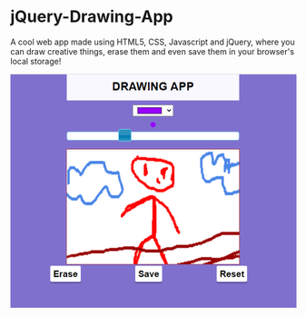 # jQuery-Drawing-App
A cool web app made using HTML5, CSS, Javascript and jQuery, where you can draw creative things, erase them and even save them in your browser's local storage!

![Screenshot](screenshot1.PNG)
